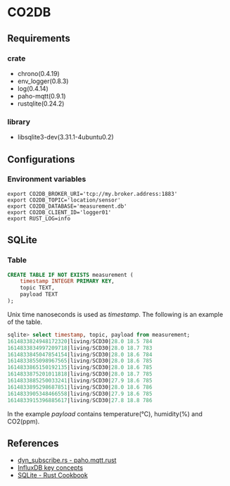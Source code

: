 # CO2DB

## Requirements
### crate
- chrono(0.4.19)
- env_logger(0.8.3)
- log(0.4.14)
- paho-mqtt(0.9.1)
- rustqlite(0.24.2)

### library
- libsqlite3-dev(3.31.1-4ubuntu0.2)

## Configurations
### Environment variables
```Shell
export CO2DB_BROKER_URI='tcp://my.broker.address:1883'
export CO2DB_TOPIC='location/sensor'
export CO2DB_DATABASE='measurement.db'
export CO2DB_CLIENT_ID='logger01'
export RUST_LOG=info
```

## SQLite
### Table
```SQL
CREATE TABLE IF NOT EXISTS measurement (
    timestamp INTEGER PRIMARY KEY,
    topic TEXT,
    payload TEXT
);
```
Unix time nanoseconds is used as *timestamp*. 
The following is an example of the table.
```SQL
sqlite> select timestamp, topic, payload from measurement;
1614833824948172320|living/SCD30|28.0 18.5 784
1614833834997209718|living/SCD30|28.0 18.7 783
1614833845047854154|living/SCD30|28.0 18.6 784
1614833855098967565|living/SCD30|28.0 18.6 785
1614833865150192135|living/SCD30|28.0 18.6 785
1614833875201011818|living/SCD30|28.0 18.7 785
1614833885250033241|living/SCD30|27.9 18.6 785
1614833895298687851|living/SCD30|28.0 18.6 786
1614833905348466558|living/SCD30|27.9 18.6 785
1614833915396885617|living/SCD30|27.8 18.8 786
```
In the example *payload* contains temperature(℃), humidity(%) and CO2(ppm).

## References
- [dyn_subscribe.rs - paho.mqtt.rust](https://github.com/eclipse/paho.mqtt.rust/blob/master/examples/dyn_subscribe.rs "dyn_subscribe.rs - paho.mqtt.rust")
- [InfluxDB key concepts](https://docs.influxdata.com/influxdb/v1.8/concepts/key_concepts/ "InfluxDB key concepts")
- [SQLite - Rust Cookbook](https://rust-lang-nursery.github.io/rust-cookbook/database/sqlite.html "SQLite - Rust Cookbook")